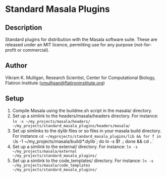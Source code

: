 # Standard Masala Plugins

## Description

Standard plugins for distribution with the Masala software suite.  These are released under an MIT licence, permitting use for any purpose (not-for-profit or commercial).

## Author

Vikram K. Mulligan, Research Scientist, Center for Computational Biology, Flatiron Institute (vmulligan@flatironinstitute.org)

## Setup

1.  Compile Masala using the buildme.sh script in the masala/ directory.
2.  Set up a simlink to the headers/masala/headers directory.  For instance: `ln -s ~/my_projects/masala/headers/ ~/my_projects/standard_masala_plugins/headers/masala/`
3.  Set up simlinks to the dylib files or so files in your masala build directory.  For instance `cd ~/myprojects/standard_masala_plugins/lib && for f in \`ls -1 ~/my_projects/masala/build/*.dylib\`; do ln -s $f .; done && cd ..`
4.  Set up a simlink to the external/ directory.  For instance: `ln -s ~/my_projects/masala/external ~/my_projects/standard_masala_plugins/`
5.  Set up a simlink to the code_templates/ directory.  For instance: `ln -s ~/my_projects/masala/code_templates ~/my_projects/standard_masala_plugins/`
